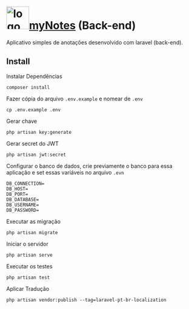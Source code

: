 # <a name="logo" href="https://github.com/lucasemanuel/mynotes#-mynotes"><img src="https://raw.githubusercontent.com/lucasemanuel/mynotes-front-end/master/public/logo.svg" alt="logo mynotes" title="mynotes" height="60"/>myNotes</a> (Back-end)

Aplicativo simples de anotações desenvolvido com laravel (back-end).

## Install <a name = "install"></a>

Instalar Dependências
```
composer install
```

Fazer cópia do arquivo `.env.example` e nomear de `.env`
```
cp .env.example .env
```

Gerar chave
```
php artisan key:generate
```

Gerar secret do JWT
```
php artisan jwt:secret
```

Configurar o banco de dados, crie previamente o banco para essa aplicação e set essas variáveis no arquivo `.evn`

```
DB_CONNECTION=
DB_HOST=
DB_PORT=
DB_DATABASE=
DB_USERNAME=
DB_PASSWORD=
```

Executar as migração

```
php artisan migrate
```

Iniciar o servidor

```
php artisan serve
```

Executar os testes

```
php artisan test
```

Aplicar Tradução
```
php artisan vendor:publish --tag=laravel-pt-br-localization
```

